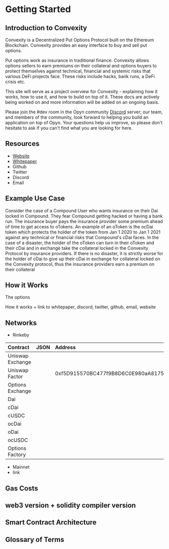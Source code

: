 # Getting Started

## Introduction to Convexity

Convexity is a Decentralized Put Options Protocol built on the Ethereum Blockchain. Convexity provides an easy interface to buy and sell put options. 

Put options work as insurance in traditional finance. Convexity allows options sellers to earn premiums on their collateral and options buyers to protect themselves against technical, financial and systemic risks that various DeFi projects face. These risks include hacks, bank runs, a DeFi crisis etc. 

This site will serve as a project overview for Convexity - explaining how it works, how to use it, and how to build on top of it. These docs are actively being worked on and more information will be added on an ongoing basis. 

Please join the \#dev room in the Opyn community [Discord](https://discord.gg/ugAv3SH) server; our team, and members of the community, look forward to helping you build an application on top of Opyn. Your questions help us improve, so please don't hesitate to ask if you can't find what you are looking for here. 

## Resources

* [Website](http://www.opyn.co/)
* [Whitepaper](https://drive.google.com/file/d/1YsrGBUpZoPvFLtcwkEYkxNhogWCU772D/view)
* Github
* Twitter
* Discord
* Email

## Example Use Case

Consider the case of a Compound User who wants insurance on their Dai locked in Compound. They fear Compound getting hacked or having a bank run. The insurance buyer pays the insurance provider some premium ahead of time to get access to oTokens. An example of an oToken is the ocDai token which protects the holder of the token from Jan 1 2020 to Jan 1 2021 against any technical or financial risks that Compound's cDai faces. In the case of a disaster, the holder of the oToken can turn in their oToken and their cDai and in exchange take the collateral locked in the Convexity Protocol by insurance providers. If there is no disaster, it is strictly worse for the holder of cDai to give up their cDai in exchange for collateral locked on the Convexity protocol, thus the insurance providers earn a premium on their collateral

## How it Works

The options 

How it works + link to whitepaper, discord, twitter, github, email, website

## Networks 

* Rinkeby

| Contract | JSON | Address |
| :--- | :--- | :--- |
| Uniswap Exchange |  |  |
| Uniswap Factor |  | 0xf5D915570BC477f9B8D6C0E980aA81757A3AaC36 |
| Options Exchange |  |  |
| Dai |  |  |
| cDai |  |  |
| cUSDC |  |  |
| ocDai |  |  |
| oDai |  |  |
| ocUSDC |  |  |
| Options Factory |  |  |

* Mainnet
* link 

## Gas Costs 

## web3 version + solidity compiler version  

## Smart Contract Architecture 

## Glossary of Terms 



